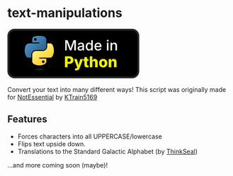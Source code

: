 # text-manipulations

![Made in Python badge](./images/made-in-python.svg)

Convert your text into many different ways!
This script was originally made for [NotEssential](https://notessential.blurry.gay) by [KTrain5169](https://github.com/KTrain5169)

## Features

- Forces characters into all UPPERCASE/lowercase
- Flips text upside down.
- Translations to the Standard Galactic Alphabet (by [ThinkSeal](https://github.com/ThinkSeal))

...and more coming soon (maybe)!
